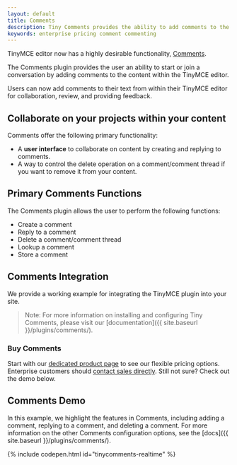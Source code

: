 ```yaml
---
layout: default
title: Comments
description: Tiny Comments provides the ability to add comments to the content and collaborate with other users for content editing.
keywords: enterprise pricing comment commenting
---
```


TinyMCE editor now has a highly desirable functionality, [Comments](#commentsdemo).

The Comments plugin provides the user an ability to start or join a conversation by adding comments to the content within the TinyMCE editor.

Users can now add comments to their text from within their TinyMCE editor for collaboration, review, and providing feedback.


## Collaborate on your projects within your content

Comments offer the following primary functionality:

* A **user interface** to collaborate on content by creating and replying to comments.
* A way to control the delete operation on a comment/comment thread if you want to remove it from your content.

## Primary Comments Functions

The Comments plugin allows the user to perform the following functions:

* Create a comment
* Reply to a comment
* Delete a comment/comment thread
* Lookup a comment
* Store a comment

## Comments Integration

We provide a working example for integrating the TinyMCE plugin into your site.

> Note: For more information on installing and configuring Tiny Comments, please visit our [documentation]({{ site.baseurl }}/plugins/comments/).

### Buy Comments

Start with our [dedicated product page](https://www.tiny.cloud/pricing/) to see our flexible pricing options. Enterprise customers should [contact sales directly](https://www.tinymce.com/pricing/). Still not sure? Check out the demo below.

## Comments Demo

In this example, we highlight the features in Comments, including adding a comment, replying to a comment, and deleting a comment. For more information on the other Comments configuration options, see the [docs]({{ site.baseurl }}/plugins/comments/).

{% include codepen.html id="tinycomments-realtime" %}
